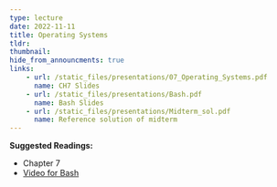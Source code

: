 ```yaml
---
type: lecture
date: 2022-11-11
title: Operating Systems
tldr: 
thumbnail: 
hide_from_announcments: true
links: 
    - url: /static_files/presentations/07_Operating_Systems.pdf
      name: CH7 Slides 
    - url: /static_files/presentations/Bash.pdf
      name: Bash Slides 
    - url: /static_files/presentations/Midterm_sol.pdf
      name: Reference solution of midterm 
---
```

**Suggested Readings:**
- Chapter 7
- [Video for Bash](https://www.youtube.com/playlist?list=PLHNZtBNWQ-85w9-qNWualJZrtojRNXqkE)
